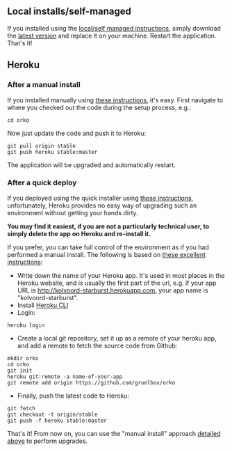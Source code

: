 ## Local installs/self-managed

If you installed using the [local/self managed instructions](/Local-installation), simply download the [latest version](../releases/latest) and replace it on your machine.  Restart the application. That's it!

## Heroku

### After a manual install

If you installed manually using [these instructions](Manual-installation-on-Heroku), it's easy.  First navigate to where you checked out the code during the setup process, e.g.:
```
cd orko
```
Now just update the code and push it to Heroku:
```
git pull origin stable
git push heroku stable:master
```
The application will be upgraded and automatically restart.

### After a quick deploy

If you deployed using the quick installer using [these instructions](One-click-installation-on-Heroku), unfortunately, Heroku provides no easy way of upgrading such an environment without getting your hands dirty.

**You may find it easiest, if you are not a particularly technical user, to simply delete the app on Heroku and re-install it.**

If you prefer, you can take full control of the environment as if you had performed a manual install. The following is based on [these excellent instructions](https://f-a.nz/dev/update-deploy-to-heroku-app/):

- Write down the name of your Heroku app. It's used in most places in the Heroku website, and is usually the first part of the url, e.g. if your app URL is http://kolvoord-starburst.herokuapp.com, your app name is "kolvoord-starburst".
- Install [Heroku CLI](https://devcenter.heroku.com/articles/heroku-cli)
- Login:
```
heroku login
```
- Create a local git repository, set it up as a remote of your heroku app, and add a remote to fetch the source code from Github:
```
mkdir orko
cd orko
git init
heroku git:remote -a name-of-your-app
git remote add origin https://github.com/gruelbox/orko
```
- Finally, push the latest code to Heroku:
```
git fetch
git checkout -t origin/stable
git push -f heroku stable:master
```
That's it! From now on, you can use the "manual install" approach [detailed above](#after-a-manual-install) to perform upgrades.